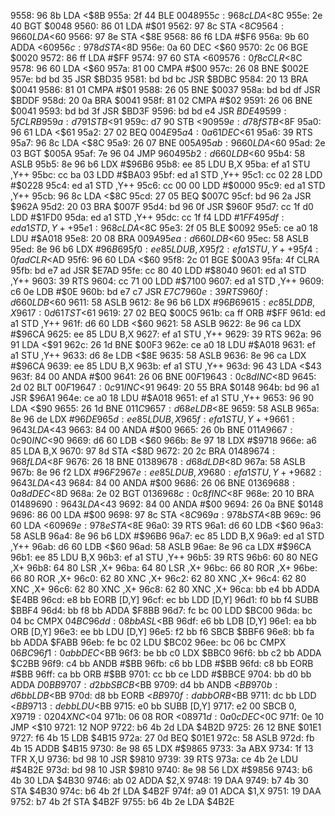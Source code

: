 9558: 96 8b     LDA    <$8B
955a: 2f 44     BLE    $0048
955c: 96 8c     LDA    <$8C
955e: 2e 40     BGT    $0048
9560: 86 01     LDA    #$01
9562: 97 8c     STA    <$8C
9564: 96 60     LDA    <$60
9566: 97 8e     STA    <$8E
9568: 86 f6     LDA    #$F6
956a: 9b 60     ADDA   <$60
956c: 97 8d     STA    <$8D
956e: 0a 60     DEC    <$60
9570: 2c 06     BGE    $0020
9572: 86 ff     LDA    #$FF
9574: 97 60     STA    <$60
9576: 0f 8c     CLR    <$8C
9578: 96 60     LDA    <$60
957a: 81 00     CMPA   #$00
957c: 26 08     BNE    $002E
957e: bd bd 35  JSR    $BD35
9581: bd bd bc  JSR    $BDBC
9584: 20 13     BRA    $0041
9586: 81 01     CMPA   #$01
9588: 26 05     BNE    $0037
958a: bd bd df  JSR    $BDDF
958d: 20 0a     BRA    $0041
958f: 81 02     CMPA   #$02
9591: 26 06     BNE    $0041
9593: bd bd 3f  JSR    $BD3F
9596: bd bd e4  JSR    $BDE4
9599: 5f        CLRB
959a: d7 91     STB    <$91
959c: d7 90     STB    <$90
959e: d7 8f     STB    <$8F
95a0: 96 61     LDA    <$61
95a2: 27 02     BEQ    $004E
95a4: 0a 61     DEC    <$61
95a6: 39        RTS
95a7: 96 8c     LDA    <$8C
95a9: 26 07     BNE    $005A
95ab: 96 60     LDA    <$60
95ad: 2e 03     BGT    $005A
95af: 7e 96 04  JMP    $9604
95b2: d6 60     LDB    <$60
95b4: 58        ASLB
95b5: 8e 96 b6  LDX    #$96B6
95b8: ee 85     LDU    B,X
95ba: ef a1     STU    ,Y++
95bc: cc ba 03  LDD    #$BA03
95bf: ed a1     STD    ,Y++
95c1: cc 02 28  LDD    #$0228
95c4: ed a1     STD    ,Y++
95c6: cc 00 00  LDD    #$0000
95c9: ed a1     STD    ,Y++
95cb: 96 8c     LDA    <$8C
95cd: 27 05     BEQ    $007C
95cf: bd 96 2a  JSR    $962A
95d2: 20 03     BRA    $007F
95d4: bd 96 0f  JSR    $960F
95d7: cc 1f d0  LDD    #$1FD0
95da: ed a1     STD    ,Y++
95dc: cc 1f f4  LDD    #$1FF4
95df: ed a1     STD    ,Y++
95e1: 96 8c     LDA    <$8C
95e3: 2f 05     BLE    $0092
95e5: ce a0 18  LDU    #$A018
95e8: 20 08     BRA    $009A
95ea: d6 60     LDB    <$60
95ec: 58        ASLB
95ed: 8e 96 b6  LDX    #$96B6
95f0: ee 85     LDU    B,X
95f2: ef a1     STU    ,Y++
95f4: 0f ad     CLR    <$AD
95f6: 96 60     LDA    <$60
95f8: 2c 01     BGE    $00A3
95fa: 4f        CLRA
95fb: bd e7 ad  JSR    $E7AD
95fe: cc 80 40  LDD    #$8040
9601: ed a1     STD    ,Y++
9603: 39        RTS
9604: cc 71 00  LDD    #$7100
9607: ed a1     STD    ,Y++
9609: c6 0e     LDB    #$0E
960b: bd e7 c7  JSR    $E7C7
960e: 39        RTS
960f: d6 60     LDB    <$60
9611: 58        ASLB
9612: 8e 96 b6  LDX    #$96B6
9615: ec 85     LDD    B,X
9617: 0d 61     TST    <$61
9619: 27 02     BEQ    $00C5
961b: ca ff     ORB    #$FF
961d: ed a1     STD    ,Y++
961f: d6 60     LDB    <$60
9621: 58        ASLB
9622: 8e 96 ca  LDX    #$96CA
9625: ee 85     LDU    B,X
9627: ef a1     STU    ,Y++
9629: 39        RTS
962a: 96 91     LDA    <$91
962c: 26 1d     BNE    $00F3
962e: ce a0 18  LDU    #$A018
9631: ef a1     STU    ,Y++
9633: d6 8e     LDB    <$8E
9635: 58        ASLB
9636: 8e 96 ca  LDX    #$96CA
9639: ee 85     LDU    B,X
963b: ef a1     STU    ,Y++
963d: 96 43     LDA    <$43
963f: 84 00     ANDA   #$00
9641: 26 06     BNE    $00F1
9643: 0c 8d     INC    <$8D
9645: 2d 02     BLT    $00F1
9647: 0c 91     INC    <$91
9649: 20 55     BRA    $0148
964b: bd 96 a1  JSR    $96A1
964e: ce a0 18  LDU    #$A018
9651: ef a1     STU    ,Y++
9653: 96 90     LDA    <$90
9655: 26 1d     BNE    $011C
9657: d6 8e     LDB    <$8E
9659: 58        ASLB
965a: 8e 96 de  LDX    #$96DE
965d: ee 85     LDU    B,X
965f: ef a1     STU    ,Y++
9661: 96 43     LDA    <$43
9663: 84 00     ANDA   #$00
9665: 26 0b     BNE    $011A
9667: 0c 90     INC    <$90
9669: d6 60     LDB    <$60
966b: 8e 97 18  LDX    #$9718
966e: a6 85     LDA    B,X
9670: 97 8d     STA    <$8D
9672: 20 2c     BRA    $0148
9674: 96 8f     LDA    <$8F
9676: 26 18     BNE    $0138
9678: d6 8d     LDB    <$8D
967a: 58        ASLB
967b: 8e 96 f2  LDX    #$96F2
967e: ee 85     LDU    B,X
9680: ef a1     STU    ,Y++
9682: 96 43     LDA    <$43
9684: 84 00     ANDA   #$00
9686: 26 06     BNE    $0136
9688: 0a 8d     DEC    <$8D
968a: 2e 02     BGT    $0136
968c: 0c 8f     INC    <$8F
968e: 20 10     BRA    $0148
9690: 96 43     LDA    <$43
9692: 84 00     ANDA   #$00
9694: 26 0a     BNE    $0148
9696: 86 00     LDA    #$00
9698: 97 8c     STA    <$8C
969a: 97 8b     STA    <$8B
969c: 96 60     LDA    <$60
969e: 97 8e     STA    <$8E
96a0: 39        RTS
96a1: d6 60     LDB    <$60
96a3: 58        ASLB
96a4: 8e 96 b6  LDX    #$96B6
96a7: ec 85     LDD    B,X
96a9: ed a1     STD    ,Y++
96ab: d6 60     LDB    <$60
96ad: 58        ASLB
96ae: 8e 96 ca  LDX    #$96CA
96b1: ee 85     LDU    B,X
96b3: ef a1     STU    ,Y++
96b5: 39        RTS
96b6: 60 80     NEG    ,X+
96b8: 64 80     LSR    ,X+
96ba: 64 80     LSR    ,X+
96bc: 66 80     ROR    ,X+
96be: 66 80     ROR    ,X+
96c0: 62 80     XNC    ,X+
96c2: 62 80     XNC    ,X+
96c4: 62 80     XNC    ,X+
96c6: 62 80     XNC    ,X+
96c8: 62 80     XNC    ,X+
96ca: bb e4 bb  ADDA   $E4BB
96cd: e8 bb     EORB   [D,Y]
96cf: ec bb     LDD    [D,Y]
96d1: f0 bb f4  SUBB   $BBF4
96d4: bb f8 bb  ADDA   $F8BB
96d7: fc bc 00  LDD    $BC00
96da: bc 04 bc  CMPX   $04BC
96dd: 08 bb     ASL    <$BB
96df: e6 bb     LDB    [D,Y]
96e1: ea bb     ORB    [D,Y]
96e3: ee bb     LDU    [D,Y]
96e5: f2 bb f6  SBCB   $BBF6
96e8: bb fa bb  ADDA   $FABB
96eb: fe bc 02  LDU    $BC02
96ee: bc 06 bc  CMPX   $06BC
96f1: 0a bb     DEC    <$BB
96f3: be bb c0  LDX    $BBC0
96f6: bb c2 bb  ADDA   $C2BB
96f9: c4 bb     ANDB   #$BB
96fb: c6 bb     LDB    #$BB
96fd: c8 bb     EORB   #$BB
96ff: ca bb     ORB    #$BB
9701: cc bb ce  LDD    #$BBCE
9704: bb d0 bb  ADDA   $D0BB
9707: d2 bb     SBCB   <$BB
9709: d4 bb     ANDB   <$BB
970b: d6 bb     LDB    <$BB
970d: d8 bb     EORB   <$BB
970f: da bb     ORB    <$BB
9711: dc bb     LDD    <$BB
9713: de bb     LDU    <$BB
9715: e0 bb     SUBB   [D,Y]
9717: e2 00     SBCB   $0,X
9719: 02 04     XNC    <$04
971b: 06 08     ROR    <$08
971d: 0a 0c     DEC    <$0C
971f: 0e 10     JMP    <$10
9721: 12        NOP
9722: b6 4b 2d  LDA    $4B2D
9725: 26 12     BNE    $01E1
9727: f6 4b 15  LDB    $4B15
972a: 27 0d     BEQ    $01E1
972c: 58        ASLB
972d: fb 4b 15  ADDB   $4B15
9730: 8e 98 65  LDX    #$9865
9733: 3a        ABX
9734: 1f 13     TFR    X,U
9736: bd 98 10  JSR    $9810
9739: 39        RTS
973a: ce 4b 2e  LDU    #$4B2E
973d: bd 98 10  JSR    $9810
9740: 8e 98 56  LDX    #$9856
9743: b6 4b 30  LDA    $4B30
9746: ab 02     ADDA   $2,X
9748: 19        DAA
9749: b7 4b 30  STA    $4B30
974c: b6 4b 2f  LDA    $4B2F
974f: a9 01     ADCA   $1,X
9751: 19        DAA
9752: b7 4b 2f  STA    $4B2F
9755: b6 4b 2e  LDA    $4B2E
